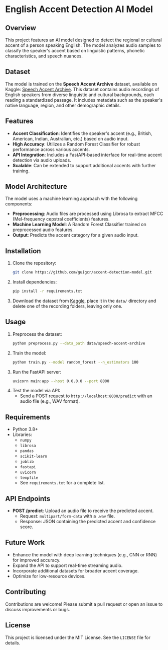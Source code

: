 # English Accent Detection AI Model

## Overview
This project features an AI model designed to detect the regional or cultural accent of a person speaking English. The model analyzes audio samples to classify the speaker's accent based on linguistic patterns, phonetic characteristics, and speech nuances.

## Dataset
The model is trained on the **Speech Accent Archive** dataset, available on Kaggle: [Speech Accent Archive](https://www.kaggle.com/datasets/rtatman/speech-accent-archive). This dataset contains audio recordings of English speakers from diverse linguistic and cultural backgrounds, each reading a standardized passage. It includes metadata such as the speaker's native language, region, and other demographic details.

## Features
- **Accent Classification**: Identifies the speaker's accent (e.g., British, American, Indian, Australian, etc.) based on audio input.
- **High Accuracy**: Utilizes a Random Forest Classifier for robust performance across various accents.
- **API Integration**: Includes a FastAPI-based interface for real-time accent detection via audio uploads.
- **Scalable**: Can be extended to support additional accents with further training.

## Model Architecture
The model uses a machine learning approach with the following components:
- **Preprocessing**: Audio files are processed using Librosa to extract MFCC (Mel-frequency cepstral coefficients) features.
- **Machine Learning Model**: A Random Forest Classifier trained on preprocessed audio features.
- **Output**: Predicts the accent category for a given audio input.

## Installation
1. Clone the repository:
   ```bash
   git clone https://github.com/guigcr/accent-detection-model.git
   ```
2. Install dependencies:
   ```bash
   pip install -r requirements.txt
   ```
3. Download the dataset from [Kaggle](https://www.kaggle.com/datasets/rtatman/speech-accent-archive), place it in the `data/` directory and delete one of the recording folders, leaving only one.

## Usage
1. Preprocess the dataset:
   ```bash
   python preprocess.py --data_path data/speech-accent-archive
   ```
2. Train the model:
   ```bash
   python train.py --model random_forest --n_estimators 100
   ```
3. Run the FastAPI server:
   ```bash
   uvicorn main:app --host 0.0.0.0 --port 8000
   ```
4. Test the model via API:
   - Send a POST request to `http://localhost:8000/predict` with an audio file (e.g., WAV format).

## Requirements
- Python 3.8+
- Libraries: 
  - `numpy`
  - `librosa`
  - `pandas`
  - `scikit-learn`
  - `joblib`
  - `fastapi`
  - `uvicorn`
  - `tempfile`
  - See `requirements.txt` for a complete list.

## API Endpoints
- **POST /predict**: Upload an audio file to receive the predicted accent.
  - Request: `multipart/form-data` with a `.wav` file.
  - Response: JSON containing the predicted accent and confidence score.

## Future Work
- Enhance the model with deep learning techniques (e.g., CNN or RNN) for improved accuracy.
- Expand the API to support real-time streaming audio.
- Incorporate additional datasets for broader accent coverage.
- Optimize for low-resource devices.

## Contributing
Contributions are welcome! Please submit a pull request or open an issue to discuss improvements or bugs.

## License
This project is licensed under the MIT License. See the `LICENSE` file for details.
